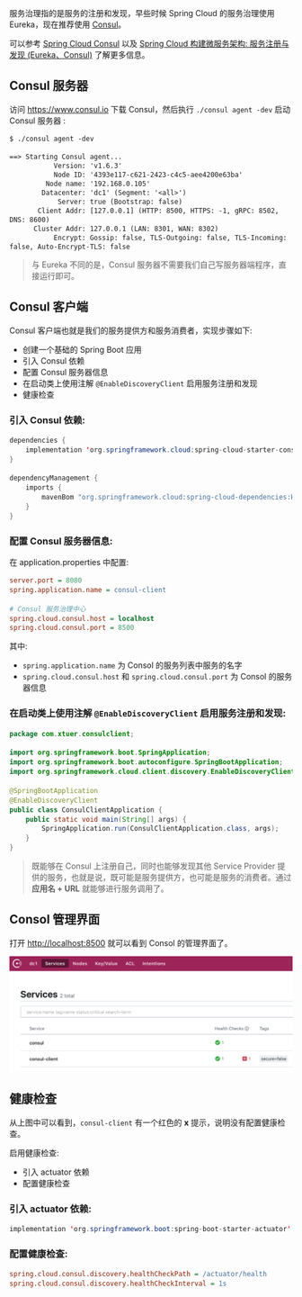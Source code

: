 服务治理指的是服务的注册和发现，早些时候 Spring Cloud 的服务治理使用 Eureka，现在推荐使用 [Consul](https://www.consul.io)。

可以参考 [Spring Cloud Consul](https://www.springcloud.cc/spring-cloud-consul.html) 以及 [Spring Cloud 构建微服务架构: 服务注册与发现 (Eureka、Consul)](http://blog.didispace.com/spring-cloud-starter-dalston-1/) 了解更多信息。

## Consul 服务器

访问 <https://www.consul.io> 下载 Consul，然后执行 `./consul agent -dev` 启动 Consul 服务器 :

```
$ ./consul agent -dev

==> Starting Consul agent...
           Version: 'v1.6.3'
           Node ID: '4393e117-c621-2423-c4c5-aee4200e63ba'
         Node name: '192.168.0.105'
        Datacenter: 'dc1' (Segment: '<all>')
            Server: true (Bootstrap: false)
       Client Addr: [127.0.0.1] (HTTP: 8500, HTTPS: -1, gRPC: 8502, DNS: 8600)
      Cluster Addr: 127.0.0.1 (LAN: 8301, WAN: 8302)
           Encrypt: Gossip: false, TLS-Outgoing: false, TLS-Incoming: false, Auto-Encrypt-TLS: false
```

> 与 Eureka 不同的是，Consul 服务器不需要我们自己写服务器端程序，直接运行即可。

## Consul 客户端

Consul 客户端也就是我们的服务提供方和服务消费者，实现步骤如下:

* 创建一个基础的 Spring Boot 应用
* 引入 Consul 依赖
* 配置 Consul 服务器信息
* 在启动类上使用注解 `@EnableDiscoveryClient` 启用服务注册和发现
* 健康检查

### 引入 Consul 依赖:

```java
dependencies {
    implementation 'org.springframework.cloud:spring-cloud-starter-consul-discovery'
}

dependencyManagement {
    imports {
        mavenBom "org.springframework.cloud:spring-cloud-dependencies:Hoxton.SR1"
    }
}
```

### 配置 Consul 服务器信息:

在 application.properties 中配置:

```ini
server.port = 8080
spring.application.name = consul-client

# Consul 服务治理中心
spring.cloud.consul.host = localhost
spring.cloud.consul.port = 8500
```

其中:

* `spring.application.name` 为 Consol 的服务列表中服务的名字
* `spring.cloud.consul.host` 和 `spring.cloud.consul.port` 为 Consol 的服务器信息

### 在启动类上使用注解 `@EnableDiscoveryClient` 启用服务注册和发现:

```java
package com.xtuer.consulclient;

import org.springframework.boot.SpringApplication;
import org.springframework.boot.autoconfigure.SpringBootApplication;
import org.springframework.cloud.client.discovery.EnableDiscoveryClient;

@SpringBootApplication
@EnableDiscoveryClient
public class ConsulClientApplication {
	public static void main(String[] args) {
		SpringApplication.run(ConsulClientApplication.class, args);
	}
}
```

> 既能够在 Consul 上注册自己，同时也能够发现其他 Service Provider 提供的服务，也就是说，既可能是服务提供方，也可能是服务的消费者。通过**应用名 + URL** 就能够进行服务调用了。
>

## Consol 管理界面

打开 <http://localhost:8500> 就可以看到 Consol 的管理界面了。

<img src="../img/spring-cloud-consul.png" style="zoom:50%">

## 健康检查

从上图中可以看到，`consul-client` 有一个红色的 **x** 提示，说明没有配置健康检查。

启用健康检查:

* 引入 actuator 依赖
* 配置健康检查

### 引入 actuator 依赖:

```java
implementation 'org.springframework.boot:spring-boot-starter-actuator'
```

### 配置健康检查:

```ini
spring.cloud.consul.discovery.healthCheckPath = /actuator/health
spring.cloud.consul.discovery.healthCheckInterval = 1s
```

